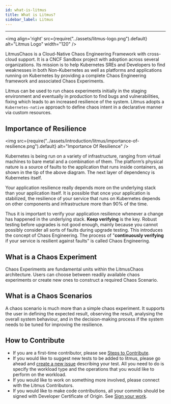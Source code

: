 ```yaml
---
id: what-is-litmus
title: What is Litmus?
sidebar_label: Litmus
---
```


---

<img align='right' src={require("../assets/litmus-logo.png").default} alt="Litmus Logo" width="120" />

LitmusChaos is a Cloud-Native Chaos Engineering Framework with cross-cloud support. It is a CNCF Sandbox project with adoption across several organizations. Its mission is to help Kubernetes SREs and Developers to find weaknesses in both Non-Kubernetes as well as platforms and applications running on Kubernetes by providing a complete Chaos Engineering framework and associated Chaos Experiments.

Litmus can be used to run chaos experiments initially in the staging environment and eventually in production to find bugs and vulnerabilities, fixing which leads to an increased resilience of the system. Litmus adopts a `Kubernetes-native` approach to define chaos intent in a declarative manner via custom resources.

## Importance of Resilience

<img src={require("../assets/introduction/litmus/importance-of-resilience.png").default} alt="Importance Of Resilience" />

Kubernetes is being run on a variety of infrastructure, ranging from virtual machines to bare metal and a combination of them. The platform’s physical nature is a source of faults to the application that runs inside containers, as shown in the tip of the above diagram. The next layer of dependency is Kubernetes itself.

Your application resilience really depends more on the underlying stack than your application itself. It is possible that once your application is stabilized, the resilience of your service that runs on Kubernetes depends on other components and infrastructure more than 90% of the time.

Thus it is important to verify your application resilience whenever a change has happened in the underlying stack. **Keep verifying** is the key. Robust testing before upgrades is not good enough, mainly because you cannot possibly consider all sorts of faults during upgrade testing. This introduces the concept of Chaos Engineering. The process of "**continuously verifying** if your service is resilient against faults" is called Chaos Engineering.

## What is a Chaos Experiment

Chaos Experiments are fundamental units within the LitmusChaos architecture. Users can choose between readily available chaos experiments or create new ones to construct a required Chaos Scenario.

## What is a Chaos Scenarios

A chaos scenario is much more than a simple chaos experiment. It supports the user in defining the expected result, observing the result, analysing the overall system behaviour, and in the decision-making process if the system needs to be tuned for improving the resilience.

## How to Contribute

- If you are a first-time contributor, please see [Steps to Contribute](https://github.com/litmuschaos/litmus/blob/master/CONTRIBUTING.md#steps-to-contribute-).
- If you would like to suggest new tests to be added to litmus, please go ahead and [create a new issue](https://github.com/litmuschaos/litmus/issues/new) describing your test. All you need to do is specify the workload type and the operations that you would like to perform on the workload.
- If you would like to work on something more involved, please connect with the Litmus Contributors.
- If you would like to make code contributions, all your commits should be signed with Developer Certificate of Origin. See [Sign your work](https://github.com/litmuschaos/litmus/blob/master/CONTRIBUTING.md#sign-your-work).
